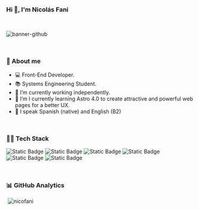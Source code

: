### Hi 👋, I'm Nicolás Fani
<br>

![banner-github](https://github.com/NicoFani/NicoFani/assets/91576702/bf9a7706-dc36-4889-af5a-cc0fdba0ed4f)

<br>

### 🔎 About me 

- 💻 Front-End Developer.
- 📚 Systems Engineering Student.
- 💼 I’m currently working independently.
- 🧭 I’m I currently learning Astro 4.0 to create attractive and powerful web pages for a better UX.
- 🤝 I speak Spanish (native) and English (B2)
<br>

### 👨‍💻 Tech Stack

<img alt="Static Badge" src="https://img.shields.io/badge/HTML5-%23ec6231"> <img alt="Static Badge" src="https://img.shields.io/badge/CSS3-%23014ba0">
<img alt="Static Badge" src="https://img.shields.io/badge/JavaScript-%23f7df1e">
<img alt="Static Badge" src="https://img.shields.io/badge/TypeScript-%23007acc">
<img alt="Static Badge" src="https://img.shields.io/badge/Angular-%23c3002f">
<img alt="Static Badge" src="https://img.shields.io/badge/Node.JS-%236cc24a">

<br>

### 📊 GitHub Analytics

<p>&nbsp;<img align="center" src="https://github-readme-stats.vercel.app/api?username=nicofani&show_icons=true&locale=en" alt="nicofani" /></p>
